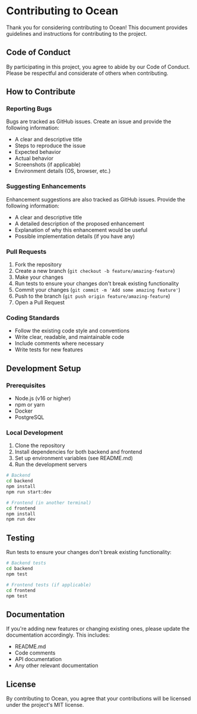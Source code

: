 # Contributing to Ocean

Thank you for considering contributing to Ocean! This document provides guidelines and instructions for contributing to the project.

## Code of Conduct

By participating in this project, you agree to abide by our Code of Conduct. Please be respectful and considerate of others when contributing.

## How to Contribute

### Reporting Bugs

Bugs are tracked as GitHub issues. Create an issue and provide the following information:

- A clear and descriptive title
- Steps to reproduce the issue
- Expected behavior
- Actual behavior
- Screenshots (if applicable)
- Environment details (OS, browser, etc.)

### Suggesting Enhancements

Enhancement suggestions are also tracked as GitHub issues. Provide the following information:

- A clear and descriptive title
- A detailed description of the proposed enhancement
- Explanation of why this enhancement would be useful
- Possible implementation details (if you have any)

### Pull Requests

1. Fork the repository
2. Create a new branch (`git checkout -b feature/amazing-feature`)
3. Make your changes
4. Run tests to ensure your changes don't break existing functionality
5. Commit your changes (`git commit -m 'Add some amazing feature'`)
6. Push to the branch (`git push origin feature/amazing-feature`)
7. Open a Pull Request

### Coding Standards

- Follow the existing code style and conventions
- Write clear, readable, and maintainable code
- Include comments where necessary
- Write tests for new features

## Development Setup

### Prerequisites

- Node.js (v16 or higher)
- npm or yarn
- Docker
- PostgreSQL

### Local Development

1. Clone the repository
2. Install dependencies for both backend and frontend
3. Set up environment variables (see README.md)
4. Run the development servers

```bash
# Backend
cd backend
npm install
npm run start:dev

# Frontend (in another terminal)
cd frontend
npm install
npm run dev
```

## Testing

Run tests to ensure your changes don't break existing functionality:

```bash
# Backend tests
cd backend
npm test

# Frontend tests (if applicable)
cd frontend
npm test
```

## Documentation

If you're adding new features or changing existing ones, please update the documentation accordingly. This includes:

- README.md
- Code comments
- API documentation
- Any other relevant documentation

## License

By contributing to Ocean, you agree that your contributions will be licensed under the project's MIT license.